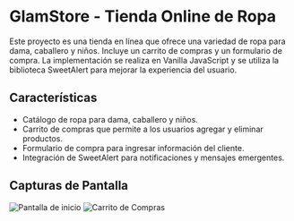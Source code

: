 # GlamStore - Tienda Online de Ropa

Este proyecto es una tienda en línea que ofrece una variedad de ropa para dama, caballero y niños. Incluye un carrito de compras y un formulario de compra. La implementación se realiza en Vanilla JavaScript y se utiliza la biblioteca SweetAlert para mejorar la experiencia del usuario.

## Características

- Catálogo de ropa para dama, caballero y niños.
- Carrito de compras que permite a los usuarios agregar y eliminar productos.
- Formulario de compra para ingresar información del cliente.
- Integración de SweetAlert para notificaciones y mensajes emergentes.

## Capturas de Pantalla

![Pantalla de inicio](screenshots/home.png)
![Carrito de Compras](screenshots/cart.png)


